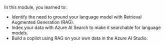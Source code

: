 In this module, you learned to:

- Identify the need to ground your language model with Retrieval Augmented Generation (RAG).
- Index your data with Azure AI Search to make it searchable for language models.
- Build a copilot using RAG on your own data in the Azure AI Studio.
